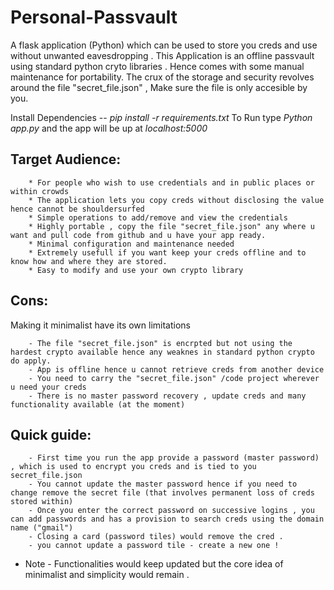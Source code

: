 # Personal-Passvault
 A flask application (Python) which can be used to store you creds and use without unwanted eavesdropping .
 This Application is an offline passvault using standard python cryto libraries . Hence comes with some manual maintenance for portability.
 The crux of the storage and security revolves around the file "secret_file.json" , Make sure the file is only accesible by you. 
 
 Install Dependencies --  *pip install -r requirements.txt*
 To Run type *Python app.py* and the app will be up at *localhost:5000*
 ## Target Audience:
 
        * For people who wish to use credentials and in public places or within crowds
        * The application lets you copy creds without disclosing the value hence cannot be shouldersurfed
        * Simple operations to add/remove and view the credentials
        * Highly portable , copy the file "secret_file.json" any where u want and pull code from github and u have your app ready.
        * Minimal configuration and maintenance needed 
        * Extremely usefull if you want keep your creds offline and to know how and where they are stored.
        * Easy to modify and use your own crypto library

## Cons:
Making it minimalist have its own limitations

        - The file "secret_file.json" is encrpted but not using the hardest crypto available hence any weaknes in standard python crypto do apply.
        - App is offline hence u cannot retrieve creds from another device
        - You need to carry the "secret_file.json" /code project wherever u need your creds
        - There is no master password recovery , update creds and many functionality available (at the moment)


## Quick guide:

        - First time you run the app provide a password (master password) , which is used to encrypt you creds and is tied to you secret_file.json
        - You cannot update the master password hence if you need to change remove the secret file (that involves permanent loss of creds stored within)
        - Once you enter the correct password on successive logins , you can add passwords and has a provision to search creds using the domain name ("gmail")
        - Closing a card (password tiles) would remove the cred .
        - you cannot update a password tile - create a new one ! 


* Note - Functionalities would keep updated but the core idea of minimalist and simplicity would remain . 

